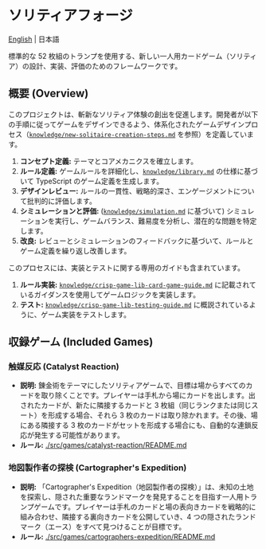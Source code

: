 # ソリティアフォージ

[English](./README.md) | 日本語

標準的な 52 枚組のトランプを使用する、新しい一人用カードゲーム（ソリティア）の設計、実装、評価のためのフレームワークです。

## 概要 (Overview)

このプロジェクトは、斬新なソリティア体験の創出を促進します。開発者が以下の手順に従ってゲームをデザインできるよう、体系化されたゲームデザインプロセス（[`knowledge/new-solitaire-creation-steps.md`](./knowledge/new-solitaire-creation-steps.md) を参照）を定義しています。

1.  **コンセプト定義:** テーマとコアメカニクスを確立します。
2.  **ルール定義:** ゲームルールを詳細化し、[`knowledge/library.md`](./knowledge/library.md) の仕様に基づいて TypeScript のゲーム定義を生成します。
3.  **デザインレビュー:** ルールの一貫性、戦略的深さ、エンゲージメントについて批判的に評価します。
4.  **シミュレーションと評価:** ([`knowledge/simulation.md`](./knowledge/simulation.md) に基づいて) シミュレーションを実行し、ゲームバランス、難易度を分析し、潜在的な問題を特定します。
5.  **改良:** レビューとシミュレーションのフィードバックに基づいて、ルールとゲーム定義を繰り返し改善します。

このプロセスには、実装とテストに関する専用のガイドも含まれています。

1.  **ルール実装:** [`knowledge/crisp-game-lib-card-game-guide.md`](./knowledge/crisp-game-lib-card-game-guide.md) に記載されているガイダンスを使用してゲームロジックを実装します。
2.  **テスト:** [`knowledge/crisp-game-lib-testing-guide.md`](./knowledge/crisp-game-lib-testing-guide.md) に概説されているように、ゲーム実装をテストします。

## 収録ゲーム (Included Games)

### 触媒反応 (Catalyst Reaction)

- **説明:** 錬金術をテーマにしたソリティアゲームで、目標は場からすべてのカードを取り除くことです。プレイヤーは手札から場にカードを出します。出されたカードが、新たに隣接するカードと 3 枚組（同じランクまたは同じスート）を形成する場合、それら 3 枚のカードは取り除かれます。その後、場にある隣接する 3 枚のカードがセットを形成する場合にも、自動的な連鎖反応が発生する可能性があります。
- **ルール:** [./src/games/catalyst-reaction/README.md](./src/games/catalyst-reaction/README.md)

### 地図製作者の探検 (Cartographer's Expedition)

- **説明:** 「Cartographer's Expedition（地図製作者の探検）」は、未知の土地を探索し、隠された重要なランドマークを発見することを目指す一人用トランプゲームです。プレイヤーは手札のカードと場の表向きカードを戦略的に組み合わせ、隣接する裏向きカードを公開していき、4 つの隠されたランドマーク（エース）をすべて見つけることが目標です。
- **ルール:** [./src/games/cartographers-expedition/README.md](./src/games/cartographers-expedition/README.md)
